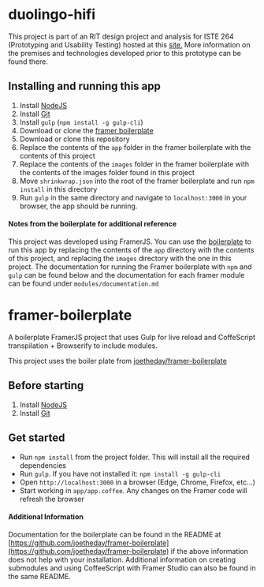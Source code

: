 # duolingo-hifi

This project is part of an RIT design project and analysis for ISTE 264 
(Prototyping and Usability Testing) hosted at this 
[site.](https://people.rit.edu/~lwm2120/ISTE264/projectSite)  More 
information on the premises and technologies developed prior to this 
prototype can be found there.

## Installing and running this app

1. Install [NodeJS](https://nodejs.org/en/download/)
2. Install [Git](https://git-scm.com/)
3. Install `gulp` (`npm install -g gulp-cli`)
3. Download or clone the [framer boilerplate](https://github.com/joetheday/framer-boilerplate)
4. Download or clone this repository
5. Replace the contents of the `app` folder in the framer boilerplate with the contents of this project
6. Replace the contents of the `images` folder in the framer boilerplate with the contents of the images folder found in this project
7. Move `shrinkwrap.json` into the root of the framer boilerplate and run `npm install` in this directory
8. Run `gulp` in the same directory and navigate to `localhost:3000` in your browser, the app should be running.

#### Notes from the boilerplate for additional reference

This project was developed using FramerJS.  You can use the 
[boilerplate](https://github.com/joetheday/framer-boilerplate) to run this app by replacing the contents of the `app` directory with the contents of this project, and replacing the `images` directory with the one in this project. The documentation for running the Framer boilerplate with `npm` and `gulp` 
can be found below and the documentation for each 
framer module can be found under `modules/documentation.md`


# framer-boilerplate
A boilerplate FramerJS project that uses Gulp for live reload and CoffeScript transpilation + Browserify to include modules.

This project uses the boiler plate from [joetheday/framer-boilerplate](https://github.com/joetheday/framer-boilerplate)

## Before starting

1. Install [NodeJS](https://nodejs.org/en/download/)
2. Install [Git](https://git-scm.com/)

## Get started

- Run `npm install` from the project folder. This will install all the required dependencies
- Run `gulp`. If you have not installed it: `npm install -g gulp-cli`
- Open `http://localhost:3000` in a browser (Edge, Chrome, Firefox, etc...)
- Start working in `app/app.coffee`. Any changes on the Framer code will refresh the browser

#### Additional Information

Documentation for the boilerplate can be found in the README at [https://github.com/joetheday/framer-boilerplate](https://github.com/joetheday/framer-boilerplate) if the above information does not help with your installation.  Additional information on creating submodules and using CoffeeScript with Framer Studio can also be found in the same README.

